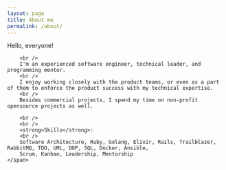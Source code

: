 ```yaml
---
layout: page
title: About me
permalink: /about/
---
```


<div>
	<span>
	  Hello, everyone!

		<br />
		I'm an experienced software engineer, technical leader, and programming mentor.
		<br />
		I enjoy working closely with the product teams, or even as a part of them to enforce the product success with my technical expertise.
		<br />
		Besides commercial projects, I spend my time on non-profit opensource projects as well.

		<br />
		<br />
		<strong>Skills</strong>:
		<br />
		Software Architecture, Ruby, Golang, Elixir, Rails, Trailblazer, RabbitMQ, TDD, UML, OOP, SQL, Docker, Ansible,
		Scrum, Kanban, Leadership, Mentorship
	</span>
</div>

